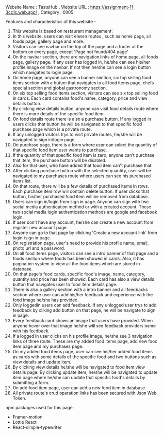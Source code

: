 Website Name : TasteHub ,
Website URL :  https://assignment-11-3cc1c.web.app/ ,
Category : 0005 

Features and characteristics of this website -
1. This website is based on restaurant management'.
2. In this website, users can visit eleven routes , such as home page, all foods page, gallery page and more.  
3. Visitors can see navbar on the top of the page and a footer at the bottom on every page, except 'Page not found/404 page'
4. On the navbar section, there are navigation links of home page, all foods page, gallery page. If any user has logged in, he/she can see his/her profile image on the navbar. If not then he/she can see a login button which navigates to login page.
5. On home page, anyone can see a banner section, six top selling food items section with a button that navigates to all food items page, chefs special section and global gastronomy section.
6. On six top selling food items section, visitors can see six top selling food in cards. Each card contains food's name, category, price and view details button.
7. By clicking view details button, anyone can visit food details route where there is more details of the specific food item.
8. On food details route there is also a purchase button. If any logged in users clicks that button he will be navigated to that specific food purchase page which is a private route.
9. If any unlogged visitors trys to visit private routes, he/she will be navigated to sign in/login page.
10. On purchase page, there is a form where user can select the quantity of that specific food item user wants to purchase.
11. If the quantity of that specific food item is zero, anyone can't purchase that item, the purchase button will be disabled.
12. Also for that user, who have added that food item can't purchase that.
13. After clicking purchase button with the selected quantity, user will be navigated to my purchases route where users can see his purchased items list.
14. On that route, there will be a few details of purchased items in rows. Each purchase item row will contain delete button. If user clicks that button, his/her purchased food item will be removed from database.
15. Users can sign in/login from sign in page. Anyone can sign with two social media authentication method or with a created account. Those two social media login authentication methods are google and facebook login.
16. If user don't have any account, he/she can create a new account from register new account page.
17. Anyone can go to that page by clicking 'Create a new account link' from login /sign in page.
18. On registration page, user's need to provide his profile name, email, photo url and a password.
19. On all food items page, visitors can see a intro banner of that page and a foods section where foods has been showed in cards. Also, it has pagination system to view all the food items which are stored in database.
20. On that page's food cards, specific food's image, name, category, quantity and price has been showed. Each card has also a view details button that navigates user to food item details page.
21. There is also a gallery section with a intro banner and all feedbacks section where user can add his/her feedback and experience with the food image he/she has provided.
22. Only loggedin users can add feedback. If any unlogged user trys to add feedback by cliking add button on that page, he will be navigate to sign in page.
23. Every feedback card shows an image that users have provided. When anyone hover over that image he/she will see feedback providers name with his feedback.
24. If a logged in user clicks on his profile image, he/she see 3 navigation links of three route. These are my added food items page, add new food item page and my purchases page.
25. On my added food items page, user can see his/her added food items as cards with some details of the specific food and two buttons such as view details and update item.
26. By clicking view details he/she will be navigated to food item view details page. By clicking update item, he/she will be navigated to update item page where he/she can update that specific food's details by submitting a form.
27. On add food item page, user can add a new food item in database.
28. All private route's crud operation links has been secured with Json Web Token.


npm packages used for this page:
- Framer-motion
- Lottie React
- React-simple-typewriter